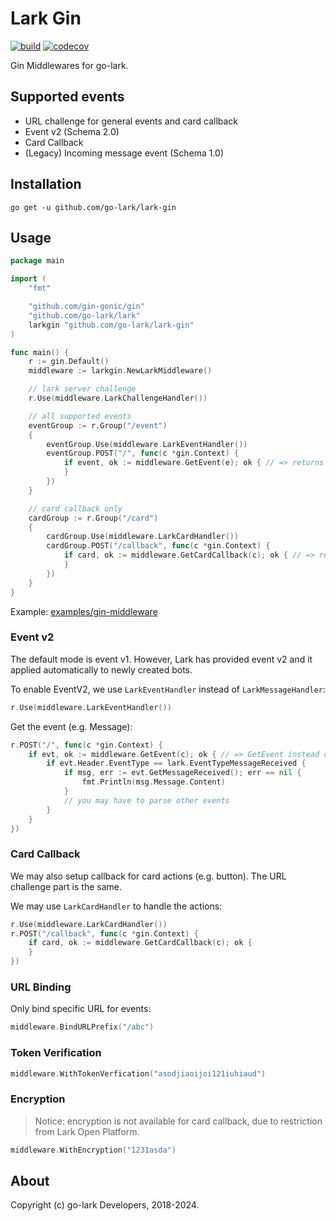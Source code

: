 # Lark Gin

[![build](https://github.com/go-lark/lark-gin/actions/workflows/ci.yml/badge.svg)](https://github.com/go-lark/lark-gin/actions/workflows/ci.yml)
[![codecov](https://codecov.io/gh/go-lark/lark-gin/branch/main/graph/badge.svg?token=MQL8MFPF2Q)](https://codecov.io/gh/go-lark/lark-gin)

Gin Middlewares for go-lark.

## Supported events

- URL challenge for general events and card callback
- Event v2 (Schema 2.0)
- Card Callback
- (Legacy) Incoming message event (Schema 1.0)

## Installation

```shell
go get -u github.com/go-lark/lark-gin
```

## Usage

```go
package main

import (
    "fmt"

    "github.com/gin-gonic/gin"
    "github.com/go-lark/lark"
    larkgin "github.com/go-lark/lark-gin"
)

func main() {
    r := gin.Default()
    middleware := larkgin.NewLarkMiddleware()

    // lark server challenge
    r.Use(middleware.LarkChallengeHandler())

    // all supported events
    eventGroup := r.Group("/event")
    {
        eventGroup.Use(middleware.LarkEventHandler())
        eventGroup.POST("/", func(c *gin.Context) {
            if event, ok := middleware.GetEvent(e); ok { // => returns `*lark.EventV2`
            }
        })
    }

    // card callback only
    cardGroup := r.Group("/card")
    {
        cardGroup.Use(middleware.LarkCardHandler())
        cardGroup.POST("/callback", func(c *gin.Context) {
            if card, ok := middleware.GetCardCallback(c); ok { // => returns `*lark.EventCardCallback`
            }
        })
    }
}
```

Example: [examples/gin-middleware](https://github.com/go-lark/examples/tree/main/gin-middleware)

### Event v2

The default mode is event v1. However, Lark has provided event v2 and it applied automatically to newly created bots.

To enable EventV2, we use `LarkEventHandler` instead of `LarkMessageHandler`:
```go
r.Use(middleware.LarkEventHandler())
```

Get the event (e.g. Message):
```go
r.POST("/", func(c *gin.Context) {
    if evt, ok := middleware.GetEvent(c); ok { // => GetEvent instead of GetMessage
        if evt.Header.EventType == lark.EventTypeMessageReceived {
            if msg, err := evt.GetMessageReceived(); err == nil {
                fmt.Println(msg.Message.Content)
            }
            // you may have to parse other events
        }
    }
})
```

### Card Callback

We may also setup callback for card actions (e.g. button). The URL challenge part is the same.

We may use `LarkCardHandler` to handle the actions:
```go
r.Use(middleware.LarkCardHandler())
r.POST("/callback", func(c *gin.Context) {
    if card, ok := middleware.GetCardCallback(c); ok {
    }
})
```

### URL Binding

Only bind specific URL for events:
```go
middleware.BindURLPrefix("/abc")
```

### Token Verification

```go
middleware.WithTokenVerfication("asodjiaoijoi121iuhiaud")
```

### Encryption

> Notice: encryption is not available for card callback, due to restriction from Lark Open Platform.

```go
middleware.WithEncryption("1231asda")
```

## About

Copyright (c) go-lark Developers, 2018-2024.
